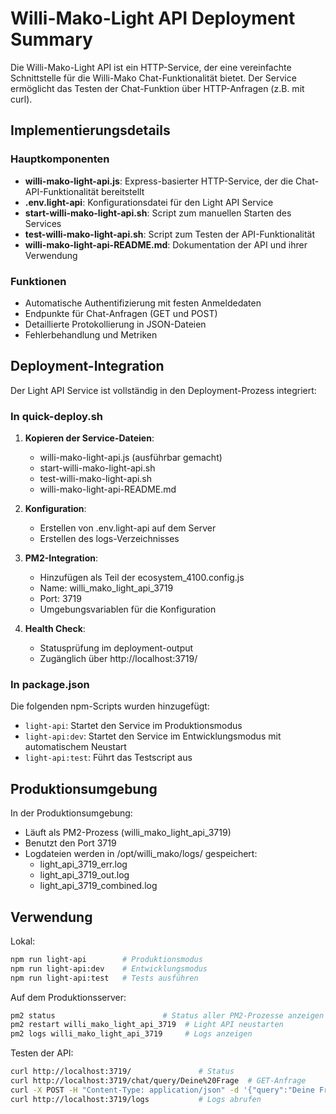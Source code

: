 # Willi-Mako-Light API Deployment Summary

Die Willi-Mako-Light API ist ein HTTP-Service, der eine vereinfachte Schnittstelle für die Willi-Mako Chat-Funktionalität bietet. Der Service ermöglicht das Testen der Chat-Funktion über HTTP-Anfragen (z.B. mit curl).

## Implementierungsdetails

### Hauptkomponenten
- **willi-mako-light-api.js**: Express-basierter HTTP-Service, der die Chat-API-Funktionalität bereitstellt
- **.env.light-api**: Konfigurationsdatei für den Light API Service
- **start-willi-mako-light-api.sh**: Script zum manuellen Starten des Services
- **test-willi-mako-light-api.sh**: Script zum Testen der API-Funktionalität
- **willi-mako-light-api-README.md**: Dokumentation der API und ihrer Verwendung

### Funktionen
- Automatische Authentifizierung mit festen Anmeldedaten
- Endpunkte für Chat-Anfragen (GET und POST)
- Detaillierte Protokollierung in JSON-Dateien
- Fehlerbehandlung und Metriken

## Deployment-Integration

Der Light API Service ist vollständig in den Deployment-Prozess integriert:

### In quick-deploy.sh
1. **Kopieren der Service-Dateien**:
   - willi-mako-light-api.js (ausführbar gemacht)
   - start-willi-mako-light-api.sh
   - test-willi-mako-light-api.sh
   - willi-mako-light-api-README.md

2. **Konfiguration**:
   - Erstellen von .env.light-api auf dem Server
   - Erstellen des logs-Verzeichnisses

3. **PM2-Integration**:
   - Hinzufügen als Teil der ecosystem_4100.config.js
   - Name: willi_mako_light_api_3719
   - Port: 3719
   - Umgebungsvariablen für die Konfiguration

4. **Health Check**:
   - Statusprüfung im deployment-output
   - Zugänglich über http://localhost:3719/

### In package.json
Die folgenden npm-Scripts wurden hinzugefügt:
- `light-api`: Startet den Service im Produktionsmodus
- `light-api:dev`: Startet den Service im Entwicklungsmodus mit automatischem Neustart
- `light-api:test`: Führt das Testscript aus

## Produktionsumgebung

In der Produktionsumgebung:
- Läuft als PM2-Prozess (willi_mako_light_api_3719)
- Benutzt den Port 3719
- Logdateien werden in /opt/willi_mako/logs/ gespeichert:
  - light_api_3719_err.log
  - light_api_3719_out.log
  - light_api_3719_combined.log

## Verwendung

Lokal:
```bash
npm run light-api        # Produktionsmodus
npm run light-api:dev    # Entwicklungsmodus
npm run light-api:test   # Tests ausführen
```

Auf dem Produktionsserver:
```bash
pm2 status                        # Status aller PM2-Prozesse anzeigen
pm2 restart willi_mako_light_api_3719  # Light API neustarten
pm2 logs willi_mako_light_api_3719     # Logs anzeigen
```

Testen der API:
```bash
curl http://localhost:3719/               # Status
curl http://localhost:3719/chat/query/Deine%20Frage  # GET-Anfrage
curl -X POST -H "Content-Type: application/json" -d '{"query":"Deine Frage"}' http://localhost:3719/chat  # POST-Anfrage
curl http://localhost:3719/logs           # Logs abrufen
```

